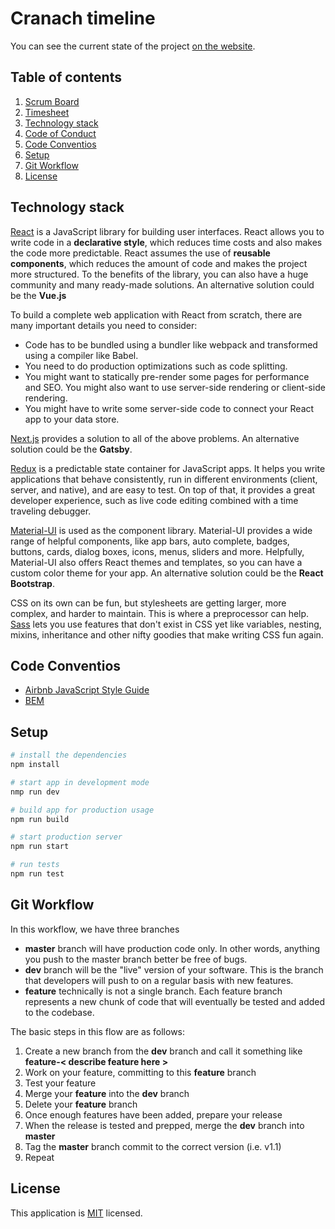 # Cranach timeline
You can see the current state of the project [on the website](https://cranach-timeline.dmitry-kuznetsov.vercel.app/).

## Table of contents
1. [Scrum Board](https://github.com/d-kuznetsov/cranach-timeline/projects/1)
2. [Timesheet](https://github.com/d-kuznetsov/cranach-timeline/wiki/Timesheet)
3. [Technology stack](#technology-stack)
4. [Code of Conduct](https://github.com/d-kuznetsov/cranach-timeline/blob/dev/.github/CODE_OF_CONDUCT.md)
5. [Code Conventios](#code-conventios)
6. [Setup](#setup)
7. [Git Workflow](#git-workflow)
8. [License](#license)

## Technology stack
[React](https://reactjs.org/) is a JavaScript library for building user interfaces. React allows you to write code in a **declarative style**, which reduces time costs and also makes the code more predictable. React assumes the use of **reusable components**, which reduces the amount of code and makes the project more structured. To the benefits of the library, you can also have a huge community and many ready-made solutions. An alternative solution could be the **Vue.js**

To build a complete web application with React from scratch, there are many important details you need to consider:
* Code has to be bundled using a bundler like webpack and transformed using a compiler like Babel.
* You need to do production optimizations such as code splitting.
* You might want to statically pre-render some pages for performance and SEO. You might also want to use server-side rendering or client-side rendering.
* You might have to write some server-side code to connect your React app to your data store.

[Next.js](https://nextjs.org/) provides a solution to all of the above problems. An alternative solution could be the **Gatsby**.

[Redux](https://redux.js.org/) is a predictable state container for JavaScript apps. It helps you write applications that behave consistently, run in different environments (client, server, and native), and are easy to test. On top of that, it provides a great developer experience, such as live code editing combined with a time traveling debugger.

[Material-UI](https://material-ui.com/) is used as the component library. Material-UI provides a wide range of helpful components, like app bars, auto complete, badges, buttons, cards, dialog boxes, icons, menus, sliders and more. Helpfully, Material-UI also offers React themes and templates, so you can have a custom color theme for your app. An alternative solution could be the **React Bootstrap**.

CSS on its own can be fun, but stylesheets are getting larger, more complex, and harder to maintain. This is where a preprocessor can help. <br />
[Sass](https://sass-lang.com/) lets you use features that don't exist in CSS yet like variables, nesting, mixins, inheritance and other nifty goodies that make writing CSS fun again.

## Code Conventios
* [Airbnb JavaScript Style Guide](https://github.com/airbnb/javascript)
* [BEM](http://getbem.com/)

## Setup
```bash
# install the dependencies
npm install

# start app in development mode
nmp run dev

# build app for production usage
npm run build

# start production server
npm run start

# run tests
npm run test
```

## Git Workflow
In this workflow, we have three branches
* **master** branch will have production code only. In other words, anything you push to the master branch better be free of bugs.
* **dev** branch will be the "live" version of your software. This is the branch that developers will push to on a regular basis with new features.
* **feature** technically is not a single branch. Each feature branch represents a new chunk of code that will eventually be tested and added to the codebase.

The basic steps in this flow are as follows:
1. Create a new branch from the **dev** branch and call it something like **feature-< describe feature here >**
2. Work on your feature, committing to this **feature** branch
3. Test your feature
4. Merge your **feature** into the **dev** branch
5. Delete your **feature** branch
6. Once enough features have been added, prepare your release
7. When the release is tested and prepped, merge the **dev** branch into **master**
8. Tag the **master** branch commit to the correct version (i.e. v1.1)
9. Repeat

## License
This application is [MIT](./LICENSE.md) licensed.
